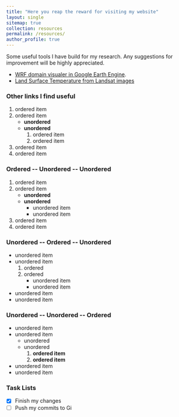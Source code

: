 ```yaml
---
title: "Here you reap the reward for visiting my website"
layout: single
sitemap: true
collection: resources
permalink: /resources/
author_profile: true
---
```



Some useful tools I have build for my research. Any suggestions for improvement will be highly appreciated.

* [WRF domain visualer in Google Earth Engine](https://code.earthengine.google.com/b49019fd1f97e7313b143992a717726c). 
* [Land Surface Temperature from Landsat images](https://code.earthengine.google.com/36460b55b5c8688d50e27cbb073a0ef9)

### Other links I find useful

1. ordered item
2. ordered item 
   * **unordered**
   * **unordered** 
     1. ordered item
     2. ordered item
3. ordered item
4. ordered item

### Ordered -- Unordered -- Unordered

1. ordered item
2. ordered item 
   * **unordered**
   * **unordered** 
     * unordered item
     * unordered item
3. ordered item
4. ordered item

### Unordered -- Ordered -- Unordered

* unordered item
* unordered item 
  1. ordered
  2. ordered 
     * unordered item
     * unordered item
* unordered item
* unordered item

### Unordered -- Unordered -- Ordered

* unordered item
* unordered item 
  * unordered
  * unordered 
    1. **ordered item**
    2. **ordered item**
* unordered item
* unordered item

### Task Lists

- [x] Finish my changes
- [ ] Push my commits to Gi

